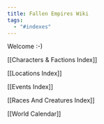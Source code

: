 ```yaml
---
title: Fallen Empires Wiki
tags:
  - "#indexes"
---
```

Welcome :-)

[[Characters & Factions Index]]

[[Locations Index]]

[[Events Index]]

[[Races And Creatures Index]]

[[World Calendar]]


